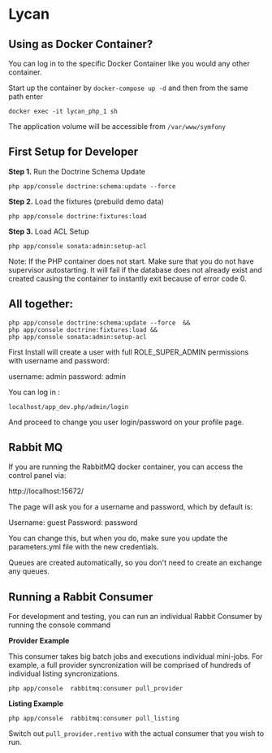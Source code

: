 Lycan
=====

Using as Docker Container?
--------------------------

You can log in to the specific Docker Container like you would any other container. 

Start up the container by `docker-compose up -d` and then from the same path enter

`docker exec -it lycan_php_1 sh`

The application volume will be accessible from `/var/www/symfony`


First Setup for Developer
-----------

**Step 1.** Run the Doctrine Schema Update

`php app/console doctrine:schema:update --force`

**Step 2.** Load the fixtures (prebuild demo data)

`php app/console doctrine:fixtures:load`

**Step 3.** Load ACL Setup

`php app/console sonata:admin:setup-acl`

Note: If the PHP container does not start. Make sure that you do not have supervisor autostarting. It will fail if the database does not already exist and created causing the container to instantly exit because of error code 0.


All together:
-------------

```
php app/console doctrine:schema:update --force  &&
php app/console doctrine:fixtures:load &&
php app/console sonata:admin:setup-acl
```

First Install will create a user with full ROLE_SUPER_ADMIN permissions with username and password:

username: admin
password: admin

You can log in :

`localhost/app_dev.php/admin/login`

And proceed to change you user login/password on your profile page.


Rabbit MQ
---------

If you are running the RabbitMQ docker container, you can access the control panel via:

http://localhost:15672/

The page will ask you for a username and password, which by default is:

Username: guest
Password: password

You can change this, but when you do, make sure you update the parameters.yml file with the new credentials.

Queues are created automatically, so you don't need to create an exchange any queues. 

Running a Rabbit Consumer
-------------------------

For development and testing, you can run an individual Rabbit Consumer by running the console command

**Provider Example**

This consumer takes big batch jobs and executions individual mini-jobs. For example, a full provider syncronization will be comprised of hundreds of individual listing syncronizations. 

`php app/console  rabbitmq:consumer pull_provider`

**Listing Example**


`php app/console  rabbitmq:consumer pull_listing`




Switch out `pull_provider.rentivo` with the actual consumer that you wish to run. 

